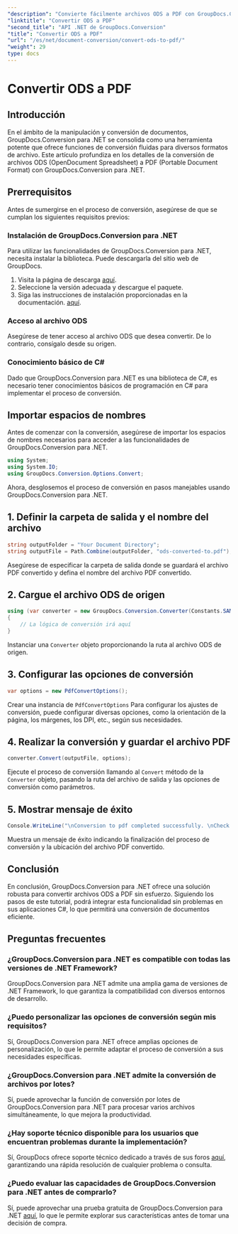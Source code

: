 ```yaml
---
"description": "Convierte fácilmente archivos ODS a PDF con GroupDocs.Conversion para .NET. Tutorial completo con instrucciones paso a paso."
"linktitle": "Convertir ODS a PDF"
"second_title": "API .NET de GroupDocs.Conversion"
"title": "Convertir ODS a PDF"
"url": "/es/net/document-conversion/convert-ods-to-pdf/"
"weight": 29
type: docs
---
```

# Convertir ODS a PDF

## Introducción
En el ámbito de la manipulación y conversión de documentos, GroupDocs.Conversion para .NET se consolida como una herramienta potente que ofrece funciones de conversión fluidas para diversos formatos de archivo. Este artículo profundiza en los detalles de la conversión de archivos ODS (OpenDocument Spreadsheet) a PDF (Portable Document Format) con GroupDocs.Conversion para .NET. 
## Prerrequisitos
Antes de sumergirse en el proceso de conversión, asegúrese de que se cumplan los siguientes requisitos previos:
### Instalación de GroupDocs.Conversion para .NET
Para utilizar las funcionalidades de GroupDocs.Conversion para .NET, necesita instalar la biblioteca. Puede descargarla del sitio web de GroupDocs.
1. Visita la página de descarga [aquí](https://releases.groupdocs.com/conversion/net/).
2. Seleccione la versión adecuada y descargue el paquete.
3. Siga las instrucciones de instalación proporcionadas en la documentación. [aquí](https://tutorials.groupdocs.com/conversion/net/).
### Acceso al archivo ODS
Asegúrese de tener acceso al archivo ODS que desea convertir. De lo contrario, consígalo desde su origen.
### Conocimiento básico de C#
Dado que GroupDocs.Conversion para .NET es una biblioteca de C#, es necesario tener conocimientos básicos de programación en C# para implementar el proceso de conversión.

## Importar espacios de nombres
Antes de comenzar con la conversión, asegúrese de importar los espacios de nombres necesarios para acceder a las funcionalidades de GroupDocs.Conversion para .NET.

```csharp
using System;
using System.IO;
using GroupDocs.Conversion.Options.Convert;
```

Ahora, desglosemos el proceso de conversión en pasos manejables usando GroupDocs.Conversion para .NET.

## 1. Definir la carpeta de salida y el nombre del archivo
```csharp
string outputFolder = "Your Document Directory";
string outputFile = Path.Combine(outputFolder, "ods-converted-to.pdf");
```
Asegúrese de especificar la carpeta de salida donde se guardará el archivo PDF convertido y defina el nombre del archivo PDF convertido.
## 2. Cargue el archivo ODS de origen
```csharp
using (var converter = new GroupDocs.Conversion.Converter(Constants.SAMPLE_ODS))
{
    // La lógica de conversión irá aquí
}
```
Instanciar una `Converter` objeto proporcionando la ruta al archivo ODS de origen.
## 3. Configurar las opciones de conversión
```csharp
var options = new PdfConvertOptions();
```
Crear una instancia de `PdfConvertOptions` Para configurar los ajustes de conversión, puede configurar diversas opciones, como la orientación de la página, los márgenes, los DPI, etc., según sus necesidades.
## 4. Realizar la conversión y guardar el archivo PDF
```csharp
converter.Convert(outputFile, options);
```
Ejecute el proceso de conversión llamando al `Convert` método de la `Converter` objeto, pasando la ruta del archivo de salida y las opciones de conversión como parámetros.
## 5. Mostrar mensaje de éxito
```csharp
Console.WriteLine("\nConversion to pdf completed successfully. \nCheck output in {0}", outputFolder);
```
Muestra un mensaje de éxito indicando la finalización del proceso de conversión y la ubicación del archivo PDF convertido.

## Conclusión
En conclusión, GroupDocs.Conversion para .NET ofrece una solución robusta para convertir archivos ODS a PDF sin esfuerzo. Siguiendo los pasos de este tutorial, podrá integrar esta funcionalidad sin problemas en sus aplicaciones C#, lo que permitirá una conversión de documentos eficiente.
## Preguntas frecuentes
### ¿GroupDocs.Conversion para .NET es compatible con todas las versiones de .NET Framework?
GroupDocs.Conversion para .NET admite una amplia gama de versiones de .NET Framework, lo que garantiza la compatibilidad con diversos entornos de desarrollo.
### ¿Puedo personalizar las opciones de conversión según mis requisitos?
Sí, GroupDocs.Conversion para .NET ofrece amplias opciones de personalización, lo que le permite adaptar el proceso de conversión a sus necesidades específicas.
### ¿GroupDocs.Conversion para .NET admite la conversión de archivos por lotes?
Sí, puede aprovechar la función de conversión por lotes de GroupDocs.Conversion para .NET para procesar varios archivos simultáneamente, lo que mejora la productividad.
### ¿Hay soporte técnico disponible para los usuarios que encuentran problemas durante la implementación?
Sí, GroupDocs ofrece soporte técnico dedicado a través de sus foros [aquí](https://forum.groupdocs.com/c/conversion/11), garantizando una rápida resolución de cualquier problema o consulta.
### ¿Puedo evaluar las capacidades de GroupDocs.Conversion para .NET antes de comprarlo?
Sí, puede aprovechar una prueba gratuita de GroupDocs.Conversion para .NET [aquí](https://releases.groupdocs.com/), lo que le permite explorar sus características antes de tomar una decisión de compra.